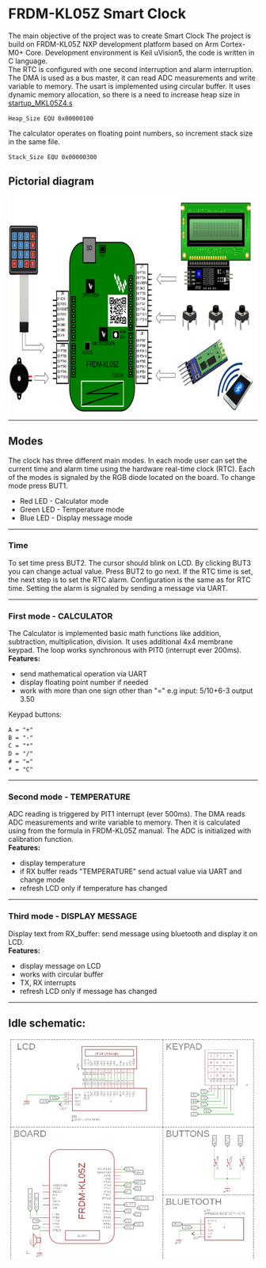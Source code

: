 # FRDM-KL05Z Smart Clock

The main objective of the project was to create Smart Clock The project is build on FRDM-KL05Z NXP development platform based on Arm Cortex-M0+ Core. Development environment is Keil uVision5, the code is written in C language.</br>
The RTC is configured with one second interruption and alarm interruption. The DMA is used as a bus master, it can read ADC measurements and write variable to memory. The usart is implemented using circular buffer. It uses dynamic memory allocation, so there is a need to increase heap size in [startup_MKL05Z4.s](RTE/Device/MKL05Z32xxx4/startup_MKL05Z4.s)
```
Heap_Size EQU 0x00000100
```
The calculator operates on floating point numbers, so increment stack size in the same file.
```
Stack_Size EQU 0x00000300
```
## Pictorial diagram
<img src="photos/scheme_block.png" width="800" height="435">

----

## Modes
The clock has three different main modes. In each mode user can set the current time and alarm time using the hardware real-time clock (RTC). Each of the modes is signaled by the RGB diode located on the board. To change mode press BUT1.
- Red LED - Calculator mode
- Green LED - Temperature mode
- Blue LED - Display message mode

----

### Time
To set time press BUT2. The cursor should blink on LCD. By clicking BUT3 you can change actual value. Press BUT2 to go next. If the RTC time is set, the next step is to set the  RTC alarm. Configuration is the same as for RTC time. Setting the alarm is signaled by sending a message via UART.

----

### First mode - CALCULATOR
The Calculator is implemented basic math functions like addition, subtraction, multiplication, division. It uses additional 4x4 membrane keypad. The loop works synchronous with PIT0 (interrupt ever 200ms).
</br>**Features:**
- send mathematical operation via UART
- display floating point number if needed
- work with more than one sign other than "=" e.g input: 5/10+6-3 output 3.50

Keypad buttons: </br>
```
A = "+"
B = "-"
C = "*"
D = "/"
# = "="
* = "C"
```

----

### Second mode - TEMPERATURE 
ADC reading is triggered by PIT1 interrupt (ever 500ms). The DMA reads ADC measurements and write variable to memory. Then it is calculated using from the formula in FRDM-KL05Z manual. The ADC is initialized with calibration function.
</br>**Features:**
- display temperature
- if RX buffer reads "TEMPERATURE" send actual value via UART and change mode
- refresh LCD only if temperature has changed

----

### Third mode - DISPLAY MESSAGE
Display text from RX_buffer: send message using bluetooth and display it on LCD. 
</br>**Features:**
- display message on LCD
- works with circular buffer
- TX, RX interrupts
- refresh LCD only if message has changed

----

## Idle schematic:
<img src="photos/schematic.png" />
